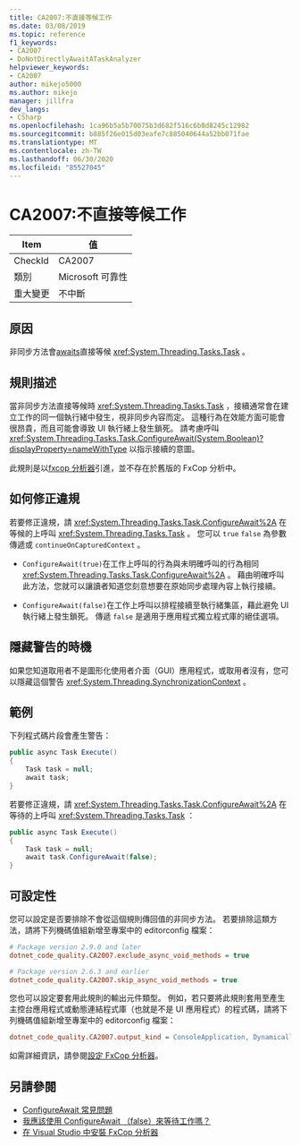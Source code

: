 ```yaml
---
title: CA2007:不直接等候工作
ms.date: 03/08/2019
ms.topic: reference
f1_keywords:
- CA2007
- DoNotDirectlyAwaitATaskAnalyzer
helpviewer_keywords:
- CA2007
author: mikejo5000
ms.author: mikejo
manager: jillfra
dev_langs:
- CSharp
ms.openlocfilehash: 1ca96b5a5b70075b3d682f516c6b8d8245c12982
ms.sourcegitcommit: b885f26e015d03eafe7c885040644a52bb071fae
ms.translationtype: MT
ms.contentlocale: zh-TW
ms.lasthandoff: 06/30/2020
ms.locfileid: "85527045"
---
```

# <a name="ca2007-do-not-directly-await-a-task"></a>CA2007:不直接等候工作

|Item|值|
|-|-|
|CheckId|CA2007|
|類別|Microsoft 可靠性|
|重大變更|不中斷|

## <a name="cause"></a>原因

非同步方法會[awaits](/dotnet/csharp/language-reference/keywords/await)直接等候 <xref:System.Threading.Tasks.Task> 。

## <a name="rule-description"></a>規則描述

當非同步方法直接等候時 <xref:System.Threading.Tasks.Task> ，接續通常會在建立工作的同一個執行緒中發生，視非同步內容而定。 這種行為在效能方面可能會很昂貴，而且可能會導致 UI 執行緒上發生鎖死。 請考慮呼叫 <xref:System.Threading.Tasks.Task.ConfigureAwait(System.Boolean)?displayProperty=nameWithType> 以指示接續的意圖。

此規則是以[fxcop 分析器](install-fxcop-analyzers.md)引進，並不存在於舊版的 FxCop 分析中。

## <a name="how-to-fix-violations"></a>如何修正違規

若要修正違規，請 <xref:System.Threading.Tasks.Task.ConfigureAwait%2A> 在等候的上呼叫 <xref:System.Threading.Tasks.Task> 。 您可以 `true` `false` 為參數傳遞或 `continueOnCapturedContext` 。

- `ConfigureAwait(true)`在工作上呼叫的行為與未明確呼叫的行為相同 <xref:System.Threading.Tasks.Task.ConfigureAwait%2A> 。 藉由明確呼叫此方法，您就可以讓讀者知道您刻意想要在原始同步處理內容上執行接續。

- `ConfigureAwait(false)`在工作上呼叫以排程接續至執行緒集區，藉此避免 UI 執行緒上發生鎖死。 傳遞 `false` 是適用于應用程式獨立程式庫的絕佳選項。

## <a name="when-to-suppress-warnings"></a>隱藏警告的時機

如果您知道取用者不是圖形化使用者介面（GUI）應用程式，或取用者沒有，您可以隱藏這個警告 <xref:System.Threading.SynchronizationContext> 。

## <a name="example"></a>範例

下列程式碼片段會產生警告：

```csharp
public async Task Execute()
{
    Task task = null;
    await task;
}
```

若要修正違規，請 <xref:System.Threading.Tasks.Task.ConfigureAwait%2A> 在等待的上呼叫 <xref:System.Threading.Tasks.Task> ：

```csharp
public async Task Execute()
{
    Task task = null;
    await task.ConfigureAwait(false);
}
```

## <a name="configurability"></a>可設定性

您可以設定是否要排除不會從這個規則傳回值的非同步方法。 若要排除這類方法，請將下列機碼值組新增至專案中的 editorconfig 檔案：

```ini
# Package version 2.9.0 and later
dotnet_code_quality.CA2007.exclude_async_void_methods = true

# Package version 2.6.3 and earlier
dotnet_code_quality.CA2007.skip_async_void_methods = true
```

您也可以設定要套用此規則的輸出元件類型。 例如，若只要將此規則套用至產生主控台應用程式或動態連結程式庫（也就是不是 UI 應用程式）的程式碼，請將下列機碼值組新增至專案中的 editorconfig 檔案：

```ini
dotnet_code_quality.CA2007.output_kind = ConsoleApplication, DynamicallyLinkedLibrary
```

如需詳細資訊，請參閱[設定 FxCop 分析器](configure-fxcop-analyzers.md)。

## <a name="see-also"></a>另請參閱

- [ConfigureAwait 常見問題](https://devblogs.microsoft.com/dotnet/configureawait-faq/)
- [我應該使用 ConfigureAwait （false）來等待工作嗎？](https://github.com/Microsoft/vs-threading/blob/master/doc/cookbook_vs.md#should-i-await-a-task-with-configureawaitfalse)
- [在 Visual Studio 中安裝 FxCop 分析器](install-fxcop-analyzers.md)
